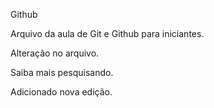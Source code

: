 Github

Arquivo da aula de Git e Github para iniciantes.


Alteração no arquivo.

Saiba mais pesquisando.


Adicionado nova edição.
